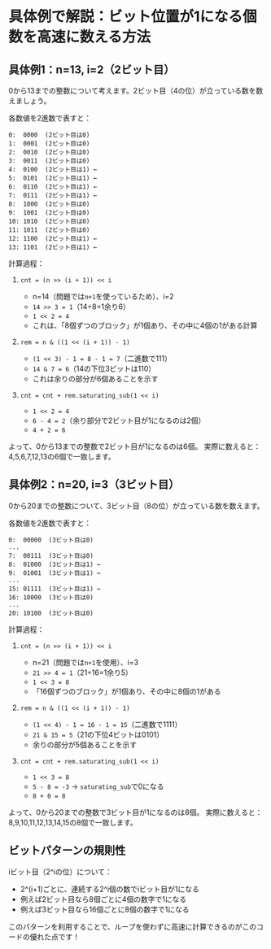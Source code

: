 # 具体例で解説：ビット位置が1になる個数を高速に数える方法

## 具体例1：n=13, i=2（2ビット目）

0から13までの整数について考えます。2ビット目（4の位）が立っている数を数えましょう。

各数値を2進数で表すと：
```
0:  0000  (2ビット目は0)
1:  0001  (2ビット目は0)
2:  0010  (2ビット目は0)
3:  0011  (2ビット目は0)
4:  0100  (2ビット目は1) ←
5:  0101  (2ビット目は1) ←
6:  0110  (2ビット目は1) ←
7:  0111  (2ビット目は1) ←
8:  1000  (2ビット目は0)
9:  1001  (2ビット目は0)
10: 1010  (2ビット目は0)
11: 1011  (2ビット目は0)
12: 1100  (2ビット目は1) ←
13: 1101  (2ビット目は1) ←
```

計算過程：
1. `cnt = (n >> (i + 1)) << i`
   - n=14（問題では`n+1`を使っているため）、i=2
   - `14 >> 3 = 1`（14÷8=1余り6）
   - `1 << 2 = 4`
   - これは、「8個ずつのブロック」が1個あり、その中に4個の1がある計算

2. `rem = n & ((1 << (i + 1)) - 1)`
   - `(1 << 3) - 1 = 8 - 1 = 7`（二進数で111）
   - `14 & 7 = 6`（14の下位3ビットは110）
   - これは余りの部分が6個あることを示す

3. `cnt = cnt + rem.saturating_sub(1 << i)`
   - `1 << 2 = 4`
   - `6 - 4 = 2`（余り部分で2ビット目が1になるのは2個）
   - `4 + 2 = 6`

よって、0から13までの整数で2ビット目が1になるのは6個。
実際に数えると：4,5,6,7,12,13の6個で一致します。

## 具体例2：n=20, i=3（3ビット目）

0から20までの整数について、3ビット目（8の位）が立っている数を数えます。

各数値を2進数で表すと：
```
0:  00000  (3ビット目は0)
...
7:  00111  (3ビット目は0)
8:  01000  (3ビット目は1) ←
9:  01001  (3ビット目は1) ←
...
15: 01111  (3ビット目は1) ←
16: 10000  (3ビット目は0)
...
20: 10100  (3ビット目は0)
```

計算過程：
1. `cnt = (n >> (i + 1)) << i`
   - n=21（問題では`n+1`を使用）、i=3
   - `21 >> 4 = 1`（21÷16=1余り5）
   - `1 << 3 = 8`
   - 「16個ずつのブロック」が1個あり、その中に8個の1がある

2. `rem = n & ((1 << (i + 1)) - 1)`
   - `(1 << 4) - 1 = 16 - 1 = 15`（二進数で1111）
   - `21 & 15 = 5`（21の下位4ビットは0101）
   - 余りの部分が5個あることを示す

3. `cnt = cnt + rem.saturating_sub(1 << i)`
   - `1 << 3 = 8`
   - `5 - 8 = -3` → `saturating_sub`で0になる
   - `8 + 0 = 8`

よって、0から20までの整数で3ビット目が1になるのは8個。
実際に数えると：8,9,10,11,12,13,14,15の8個で一致します。

## ビットパターンの規則性

iビット目（2^iの位）について：
- 2^(i+1)ごとに、連続する2^i個の数でiビット目が1になる
- 例えば2ビット目なら8個ごとに4個の数字で1になる
- 例えば3ビット目なら16個ごとに8個の数字で1になる

このパターンを利用することで、ループを使わずに高速に計算できるのがこのコードの優れた点です！